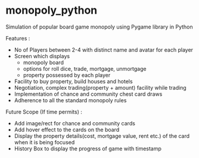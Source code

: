 # monopoly_python
Simulation of popular board game monopoly using Pygame library in Python

Features :

* No of Players between 2-4 with distinct name and avatar for each player
* Screen which displays
    * monopoly board
    * options for roll dice, trade, mortgage, unmortgage
    * property possessed by each player
* Facility to buy property, build houses and hotels
* Negotiation, complex trading(property + amount) facility while trading
* Implementation of chance and community chest card draws
* Adherence to all the standard monopoly rules


Future Scope (If time permits) :

* Add image/rect for chance and community cards
* Add hover effect to the cards on the board
* Display the property details(cost, mortgage value, rent etc.) of the card when it is being focused
* History Box to display the progress of game with timestamp
